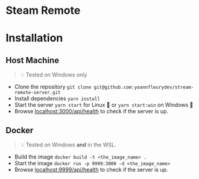 # Steam Remote

# Installation

## Host Machine

> 💡 Tested on Windows only

- Clone the repository `git clone git@github.com:yoannfleurydev/stream-remote-server.git`
- Install dependencies `yarn install`
- Start the server `yarn start` for Linux 🐧 or `yarn start:win` on Windows 🏁
- Browse [localhost:3000/api/health](http://localhost:3000/api/health) to check if the server is up.

## Docker

> 💡 Tested on Windows **and** in the WSL.

- Build the image `docker build -t <the_image_name> .`
- Start the image `docker run -p 9999:3000 -d <the_image_name>`
- Browse [localhost:9999/api/health](http://localhost:9999/api/health) to check if the server is up.
